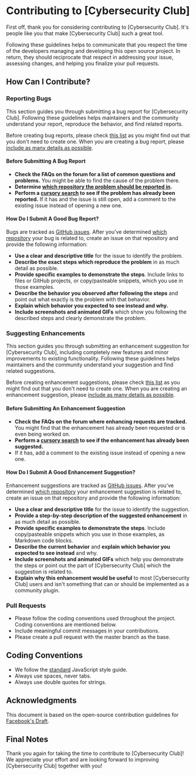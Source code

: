 # Contributing to [Cybersecurity Club]

First off, thank you for considering contributing to [Cybersecurity Club]. It's people like you that make [Cybersecurity Club] such a great tool.

Following these guidelines helps to communicate that you respect the time of the developers managing and developing this open source project. In return, they should reciprocate that respect in addressing your issue, assessing changes, and helping you finalize your pull requests.

## How Can I Contribute?

### Reporting Bugs

This section guides you through submitting a bug report for [Cybersecurity Club]. Following these guidelines helps maintainers and the community understand your report, reproduce the behavior, and find related reports.

Before creating bug reports, please check [this list](#before-submitting-a-bug-report) as you might find out that you don't need to create one. When you are creating a bug report, please [include as many details as possible](#how-do-i-submit-a-good-bug-report).

#### Before Submitting A Bug Report

- **Check the FAQs on the forum for a list of common questions and problems.** You might be able to find the cause of the problem there.
- **Determine [which repository the problem should be reported in](https://github.com/orgs/yourorg/dashboard).**
- **Perform a [cursory search](https://github.com/search?q=+is%3Aissue+user%3Ayourorg) to see if the problem has already been reported.** If it has and the issue is still open, add a comment to the existing issue instead of opening a new one.

#### How Do I Submit A Good Bug Report?

Bugs are tracked as [GitHub issues](https://guides.github.com/features/issues/). After you've determined [which repository](https://github.com/orgs/yourorg/dashboard) your bug is related to, create an issue on that repository and provide the following information:

- **Use a clear and descriptive title** for the issue to identify the problem.
- **Describe the exact steps which reproduce the problem** in as much detail as possible.
- **Provide specific examples to demonstrate the steps**. Include links to files or GitHub projects, or copy/pasteable snippets, which you use in those examples.
- **Describe the behavior you observed after following the steps** and point out what exactly is the problem with that behavior.
- **Explain which behavior you expected to see instead and why.**
- **Include screenshots and animated GIFs** which show you following the described steps and clearly demonstrate the problem.

### Suggesting Enhancements

This section guides you through submitting an enhancement suggestion for [Cybersecurity Club], including completely new features and minor improvements to existing functionality. Following these guidelines helps maintainers and the community understand your suggestion and find related suggestions.

Before creating enhancement suggestions, please check [this list](#before-submitting-an-enhancement-suggestion) as you might find out that you don't need to create one. When you are creating an enhancement suggestion, please [include as many details as possible](#how-do-i-submit-a-good-enhancement-suggestion).

#### Before Submitting An Enhancement Suggestion

- **Check the FAQs on the forum where enhancing requests are tracked.** You might find that the enhancement has already been requested or is even being worked on.
- **Perform a [cursory search](https://github.com/search?q=+is%3Aissue+user%3Ayourorg) to see if the enhancement has already been suggested.**
- If it has, add a comment to the existing issue instead of opening a new one.

#### How Do I Submit A Good Enhancement Suggestion?

Enhancement suggestions are tracked as [GitHub issues](https://guides.github.com/features/issues/). After you've determined [which repository](https://github.com/orgs/yourorg/dashboard) your enhancement suggestion is related to, create an issue on that repository and provide the following information:

- **Use a clear and descriptive title** for the issue to identify the suggestion.
- **Provide a step-by-step description of the suggested enhancement** in as much detail as possible.
- **Provide specific examples to demonstrate the steps**. Include copy/pasteable snippets which you use in those examples, as Markdown code blocks.
- **Describe the current behavior** and **explain which behavior you expected to see instead** and why.
- **Include screenshots and animated GIFs** which help you demonstrate the steps or point out the part of [Cybersecurity Club] which the suggestion is related to.
- **Explain why this enhancement would be useful** to most [Cybersecurity Club] users and isn't something that can or should be implemented as a community plugin.

### Pull Requests

- Please follow the coding conventions used throughout the project. Coding conventions are mentioned below.
- Include meaningful commit messages in your contributions.
- Please create a pull request with the master branch as the base.

## Coding Conventions

- We follow the [standard](https://github.com/standard/standard) JavaScript style guide.
- Always use spaces, never tabs.
- Always use double quotes for strings.

## Acknowledgments

This document is based on the open-source contribution guidelines for [Facebook's Draft](https://github.com/facebook/draft-js/blob/master/CONTRIBUTING.md).

## Final Notes

Thank you again for taking the time to contribute to [Cybersecurity Club]! We appreciate your effort and are looking forward to improving [Cybersecurity Club] together with you!
